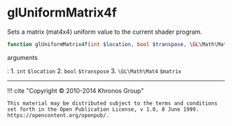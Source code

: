 # glUniformMatrix4f
Sets a matrix (mat4x4) uniform value to the current shader program.

```php
function glUniformMatrix4f(int $location, bool $transpose, \GL\Math\Mat4 $matrix) : void
```



arguments

:    1. `int` `$location` 
    2. `bool` `$transpose` 
    3. `\GL\Math\Mat4` `$matrix` 



---
     

!!! cite "Copyright © 2010-2014 Khronos Group"

    This material may be distributed subject to the terms and conditions set forth in the Open Publication License, v 1.0, 8 June 1999. https://opencontent.org/openpub/.